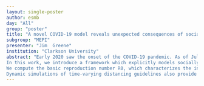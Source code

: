 ```yaml
---
layout: single-poster
author: esmb
day: "All"
group: "poster"
title: "A novel COVID-19 model reveals unexpected consequences of social distancing strategies"
subgroup: "MEPI"
presenter: "Jim  Greene"
institution: "Clarkson University"
abstract: "Early 2020 saw the onset of the COVID-19 pandemic. As of July 14, 2020, there have been over 13 million confirmed cases worldwide, which have caused over 570K fatalities; in reality, the numbers are almost certainly much higher. As a vaccine has yet to be developed, social distancing as a form of a Nonpharmaceutical Intervention (NPI) has been enacted in many countries as a means of reducing the spread of the virus. Understanding the effects of social distancing to hopefully “flatten the curve” is fundamentally important in the design of reopening policies.
In this work, we introduce a framework which explicitly models socially distanced populations via separate compartments: distancing regulations are modeled by flow rates between the distanced and non-distanced populations, and the overall reduction in transmissions due to distancing is also incorporated. In this way, both the response to distancing guidelines and their stringency can be explicitly modeled, and thus the control problem can be thought of as having two inputs from a policy-design perspective. We note that many authors have studied the control problem via reduction in transmission rate, whereas flow rate control has not been sufficiently analyzed; the latter is a focus of the current work.
We compute the basic reproduction number R0, which characterizes the initial outbreak of the infection, and demonstrate that at sufficiently early stages of the pandemic when there is little immunity in the population, a quick implementation of social distancing is required in order for R0<1. We also find that R0 is sensitive to the fraction of infected individuals who become symptomatic (currently highly uncertain), illustrating the importance of obtaining a confident measurement of this value before quantitative model predictions can be trusted. Similarly, as it is currently unknown how infective asymptomatic carriers are, we investigate the dependence of R0 on distancing regulations (both flow rate and transmission reduction) as a function of the asymptomatic infection rate.
Dynamic simulations of time-varying distancing guidelines also provide surprising results. We discover a critical implementation delay in issuing separation mandates. That is, there is a nontrivial but tight “window of opportunity” for commencing social distancing in order to meet the capacity of healthcare resources. Different relaxation strategies are also simulated. Periodic relaxation policies suggest a schedule which may significantly inhibit peak infective load, but that this schedule is very sensitive to parameter values and the schedule’s frequency. Furthermore, we consider the impact of steadily reducing social distancing measures over time. We find that a too-sudden reopening of society may negate the progress achieved under initial distancing guidelines (which is unfortunately playing out in real-time in the U.S.), but the negative effects can be mitigated if the relaxation strategy is carefully designed."
---
```

